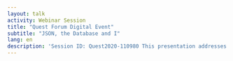 ```yaml
---
layout: talk
activity: Webinar Session
title: "Quest Forum Digital Event"
subtitle: "JSON, the Database and I"
lang: en
description: 'Session ID: Quest2020-110980 This presentation addresses the essential questions regarding JSON and the Oracle Database:  * How to load JSON documents into the database? * Storing JSON documents or spreading the contents into relational tables? * How do I create JSON files from data? * How to query to large volumes of JSON documents fast and efficient? * How do I publish JSON documents from the Database?  All those questions will be answered using examples and demos.  This presentation contains detailed live demos. All demos will be made available for download. Learning Objective 1: The audience will learn:* how to load & retrieve JSON documents from the Database* how to Query & generate JSON documents Learning Objective 2: The new Oracle 20c JSON Feautires will be covered, as well'
---
```

